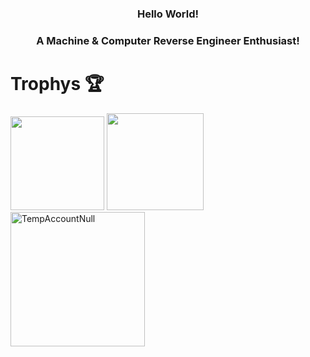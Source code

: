 <!DOCTYPE html>
<html lang="en">
<h3 align="center">Hello World!<h3> 
<h3 align="center">A Machine & Computer Reverse Engineer Enthusiast!</h3>

# Trophys 🏆
<div>
    <img height="150em" src="https://github-readme-stats.vercel.app/api?username=TempAccountNull&show_icons=true&theme=radical&include_all_commits=true&count_private=true" />
    <img height="155em" src="https://github-readme-stats.vercel.app/api/top-langs/?username=TempAccountNull&layout=compact&langs_count=8&theme=radical&" />
    <br>
    <img height="215em" src="https://github-trophies.vercel.app/?username=TempAccountNull&theme=radical&margin-w=15&margin-h=15" alt="TempAccountNull" /> 
</div> 

</body>
